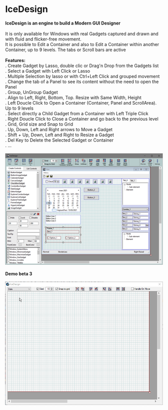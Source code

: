# IceDesign

__IceDesign is an engine to build a Modern GUI Designer__<br>
<br>
It is only available for Windows with real Gadgets captured and drawn and with fluid and flicker-free movement.<br>
It is possible to Edit a Container and also to Edit a Container within another Container, up to 9 levels. The tabs or Scroll bars are active<br>
<br>
__Features:__<br>
. Create Gadget by Lasso, double clic or Drag'n Drop from the Gadgets list<br>
. Select a Gadget with Left Click or Lasso<br>
. Multiple Selection by lasso or with Ctrl+Left Click and grouped movement<br>
. Change the tab of a Panel to see its content without the need to open the Panel<br>
. Group, UnGroup Gadget<br>
. Align to Left, Right, Bottom, Top. Resize with Same Width, Height<br>
. Left Doucle Click to Open a Container (Container, Panel and ScrollArea). Up to 9 levels<br>
. Select directly a Child Gadget from a Container with Left Triple Click<br>
. Right Doucle Click to Close a Container and go back to the previous level<br>
. Grid, Grid size and Snap to Grid<br>
. Up, Down, Left and Right arrows to Move a Gadget<br>
. Shift + Up, Down, Left and Right to Resize a Gadget<br>
. Del Key to Delete the Selected Gadget or Container<br>
. ...<br>
<br>
![Alt text](/Images/IceDesign_2021-03-13.png?raw=true "IceDesign")<br><br>
__Demo beta 3__<br><br>
![Alt text](/gif_demo/IceDesign_Beta2_demo.gif?raw=true "IceDesign")<br>
